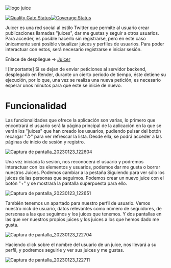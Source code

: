 ![logo juice](https://user-images.githubusercontent.com/116951558/214036152-b60bc79a-082a-4f8c-a86d-da3aa37963f1.png)

[![Quality Gate Status](https://sonarcloud.io/api/project_badges/measure?project=SyTW2223_E09&metric=alert_status)](https://sonarcloud.io/summary/new_code?id=SyTW2223_E09)[![Coverage Status](https://coveralls.io/repos/github/SyTW2223/E09/badge.svg?branch=main)](https://coveralls.io/github/SyTW2223/E09?branch=main) 

Juicer es una red social al estilo Twitter que permite al usuario crear publicaciones llamadas "juices", dar me gustas y seguir a otros usuarios. Para acceder, es posible hacerlo sin registrarse, pero en este caso únicamente será posible visualizar juices y perfiles de usuarios. Para poder interactuar con estos, será necesario registrarse e iniciar sesión.

Enlace de despliegue -> [Juicer](https://sytw2223.github.io/E09/)

! [Importante] Si se dejan de enviar peticiones al servidor backend, desplegado en Render, durante un cierto periodo de tiempo, éste detiene su ejecución, por lo que, una vez se realiza una nueva petición, es necesario esperar unos minutos para que este se inicie de nuevo.

# Funcionalidad

Las funcionalidades que ofrece la aplicación son varias, lo primero que encontrará el usuario será la página principal de la aplicación en la que se verán los "juices" que han creado los usuarios, pudiendo pulsar del botón recargar "↺" para ver refrescar la lista. Desde ella, se podrá acceder a las páginas de inicio de sesión y registro.

![Captura de pantalla_20230123_122604](https://user-images.githubusercontent.com/116951558/214039238-8e08c62e-95c5-4ad7-a22b-09c45fe4bcb1.png)

Una vez iniciada la sesión, nos reconocerá el usuario y podremos interactuar con los elementos y usuarios, podemos dar me gusta o borrar nuestros Juices. Podemos cambiar a la pestaña Siguiendo para ver sólo los juices de las personas que seguimos.  Podemos crear un nuevo juice con el botón "+" y se mostrará la pantalla superpuesta para ello.

![Captura de pantalla_20230123_122651](https://user-images.githubusercontent.com/116951558/214039504-d46eadb5-9a66-4844-9cb3-a4ee11898565.png)

También tenemos un apartado para nuestro perfil de usuario. Vemos nuestro nick de usuario, datos relevantes como número de seguidores, de personas a las que seguimos y los juices que tenemos. Y dos pantallas en las que ver nuestros propios juices y los juices a los que hemos dado me gusta.

![Captura de pantalla_20230123_122704](https://user-images.githubusercontent.com/116951558/214039508-f4474d51-286f-4270-a6be-1fff7293e68a.png)

Haciendo click sobre el nombre del usuario de un juice, nos llevará a su perfil, y podremos seguirle y ver sus juices y me gustas.

![Captura de pantalla_20230123_122711](https://user-images.githubusercontent.com/116951558/214039510-c3713f1d-f683-405c-92dd-066fa96b1bc0.png)





